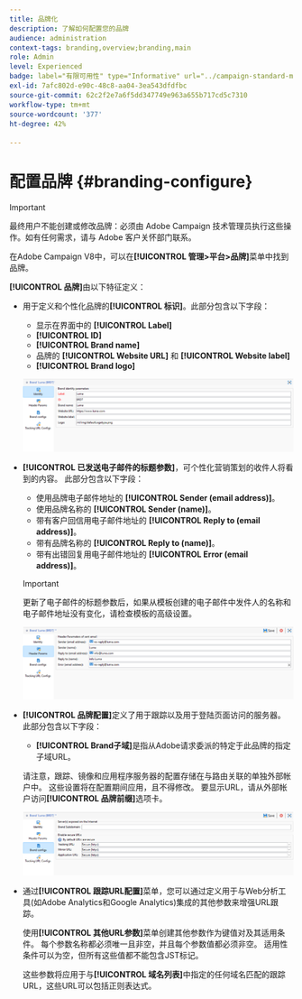 ```yaml
---
title: 品牌化
description: 了解如何配置您的品牌
audience: administration
context-tags: branding,overview;branding,main
role: Admin
level: Experienced
badge: label="有限可用性" type="Informative" url="../campaign-standard-migration-home.md" tooltip="仅限于Campaign Standard已迁移的用户"
exl-id: 7afc802d-e90c-48c8-aa04-3ea543dfdfbc
source-git-commit: 62c2f2e7a6f5dd347749e963a655b717cd5c7310
workflow-type: tm+mt
source-wordcount: '377'
ht-degree: 42%

---
```


# 配置品牌 {#branding-configure}

>[!IMPORTANT]
>
>最终用户不能创建或修改品牌：必须由 Adobe Campaign 技术管理员执行这些操作。如有任何需求，请与 Adobe 客户关怀部门联系。

在Adobe Campaign V8中，可以在&#x200B;**[!UICONTROL 管理>平台>品牌]**&#x200B;菜单中找到品牌。

**[!UICONTROL 品牌]**&#x200B;由以下特征定义：

* 用于定义和个性化品牌的&#x200B;**[!UICONTROL 标识]**。此部分包含以下字段：

   * 显示在界面中的 **[!UICONTROL Label]**
   * **[!UICONTROL ID]**
   * **[!UICONTROL Brand name]**
   * 品牌的 **[!UICONTROL Website URL]** 和 **[!UICONTROL Website label]**
   * **[!UICONTROL Brand logo]**

  ![](assets/branding_1.png)

* **[!UICONTROL 已发送电子邮件的标题参数]**，可个性化营销策划的收件人将看到的内容。 此部分包含以下字段：

   * 使用品牌电子邮件地址的 **[!UICONTROL Sender (email address)]**。
   * 使用品牌名称的 **[!UICONTROL Sender (name)]**。
   * 带有客户回信用电子邮件地址的 **[!UICONTROL Reply to (email address)]**。
   * 带有品牌名称的 **[!UICONTROL Reply to (name)]**。
   * 带有出错回复用电子邮件地址的 **[!UICONTROL Error (email address)]**。

  >[!IMPORTANT]
  >
  >更新了电子邮件的标题参数后，如果从模板创建的电子邮件中发件人的名称和电子邮件地址没有变化，请检查模板的高级设置。

  ![](assets/branding_2.png)

* **[!UICONTROL 品牌配置]**&#x200B;定义了用于跟踪以及用于登陆页面访问的服务器。 此部分包含以下字段：

   * **[!UICONTROL Brand子域]**&#x200B;是指从Adobe请求委派的特定于此品牌的指定子域URL。

  请注意，跟踪、镜像和应用程序服务器的配置存储在与路由关联的单独外部帐户中。 这些设置将在配置期间应用，且不得修改。 要显示URL，请从外部帐户访问&#x200B;**[!UICONTROL 品牌前缀]**&#x200B;选项卡。

  ![](assets/branding_3.png)

* 通过&#x200B;**[!UICONTROL 跟踪URL配置]**&#x200B;菜单，您可以通过定义用于与Web分析工具(如Adobe Analytics和Google Analytics)集成的其他参数来增强URL跟踪。

  使用&#x200B;**[!UICONTROL 其他URL参数]**&#x200B;菜单创建其他参数作为键值对及其适用条件。 每个参数名称都必须唯一且非空，并且每个参数值都必须非空。 适用性条件可以为空，但所有这些值都不能包含JST标记。

  这些参数将应用于与&#x200B;**[!UICONTROL 域名列表]**&#x200B;中指定的任何域名匹配的跟踪URL，这些URL可以包括正则表达式。
